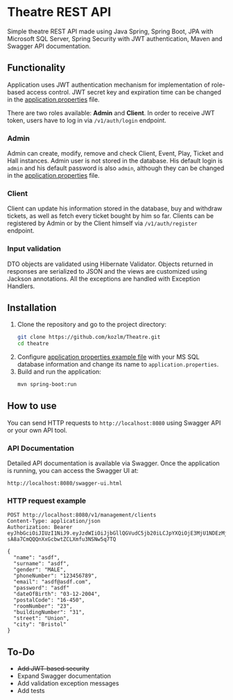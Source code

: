 # Theatre REST API

Simple theatre REST API made using Java Spring, Spring Boot,
JPA with Microsoft SQL Server, Spring Security with JWT authentication, Maven and 
Swagger API documentation.

## Functionality

Application uses JWT authentication mechanism for implementation of role-based 
access control. JWT secret key and expiration time can be changed in the
[application.properties](src/main/resources/application.properties.example) file.

There are two roles available: **Admin** and **Client**. In order to receive JWT token, 
users have to log in via `/v1/auth/login` endpoint.

### Admin

Admin can create, modify, remove and check Client, Event, Play, Ticket 
and Hall instances. Admin user is not stored in the database. His default login is `admin` and
his default password is also `admin`, although they can be changed in the 
[application.properties](src/main/resources/application.properties.example) file.

### Client

Client can update his information stored in the database, buy and withdraw tickets, as well as fetch
every ticket bought by him so far. Clients can be registered by Admin or by the Client himself
via `/v1/auth/register` endpoint.

### Input validation

DTO objects are validated using Hibernate Validator. Objects returned in responses are serialized to JSON
and the views are customized using Jackson annotations. All the exceptions are handled with Exception
Handlers.

## Installation
1. Clone the repository and go to the project directory:
   ```bash
   git clone https://github.com/kozlm/Theatre.git
   cd theatre
    ```
2. Configure [application properties example file](src/main/resources/application.properties.example) 
with your MS SQL database information and change its name to `application.properties`.
3. Build and run the application:
   ```bash
   mvn spring-boot:run
   ```

## How to use

You can send HTTP requests to `http://localhost:8080`
using Swagger API or your own API tool.

### API Documentation

Detailed API documentation is available via Swagger. 
Once the application is running, you can access the Swagger UI at:
```
http://localhost:8080/swagger-ui.html
```

### HTTP request example

```http request
POST http://localhost:8080/v1/management/clients
Content-Type: application/json
Authorization: Bearer eyJhbGciOiJIUzI1NiJ9.eyJzdWIiOiJjbGllQGVudC5jb20iLCJpYXQiOjE3MjU1NDEzMjIsImV4cCI6MTcyNTU0NDkyMn0.Z_Nxzxm-sA8a7CmQQQnXxGcbwtZCLXmfu3NSNw5q7TQ

{
  "name": "asdf",
  "surname": "asdf",
  "gender": "MALE",
  "phoneNumber": "123456789",
  "email": "asdf@asdf.com",
  "password": "asdf"
  "dateOfBirth": "03-12-2004",
  "postalCode": "16-450",
  "roomNumber": "23",
  "buildingNumber": "31",
  "street": "Union",
  "city": "Bristol"
}
```

## To-Do
- ~~Add JWT-based security~~ 
- Expand Swagger documentation
- Add validation exception messages
- Add tests

